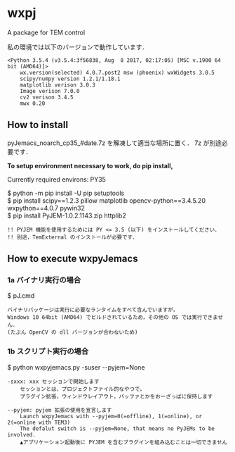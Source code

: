 wxpj
===============

A package for TEM control

私の環境では以下のバージョンで動作しています．

    <Python 3.5.4 (v3.5.4:3f56838, Aug  8 2017, 02:17:05) [MSC v.1900 64 bit (AMD64)]>
        wx.version(selected) 4.0.7.post2 msw (phoenix) wxWidgets 3.0.5
        scipy/numpy version 1.2.1/1.18.1
        matplotlib verison 3.0.3
        Image verison 7.0.0
        cv2 verison 3.4.5
        mwx 0.20


How to install
--------------

pyJemacs_noarch_cp35_#date.7z を解凍して適当な場所に置く．
7z が別途必要です．

**To setup environment necessary to work, do pip install,**

Currently required environs: PY35

$ python -m pip install -U pip setuptools  
$ pip install scipy==1.2.3 pillow matplotlib opencv-python==3.4.5.20 wxpython==4.0.7 pywin32  
$ pip install PyJEM-1.0.2.1143.zip httplib2  

    !! PYJEM 機能を使用するためには PY <= 3.5 (以下) をインストールしてください．
    !! 別途，TemExternal のインストールが必要です．


How to execute wxpyJemacs
-------------------------

### 1a バイナリ実行の場合
$ pJ.cmd

    バイナリパッケージは実行に必要なランタイムをすべて含んでいますが，
    Windows 10 64bit (AMD64) でビルドされているため，その他の OS では実行できません．
    (たぶん OpenCV の dll バージョンが合わないため)


### 1b スクリプト実行の場合
$ python wxpyjemacs.py -suser --pyjem=None

    -sxxx: xxx セッションで開始します
        セッションとは，プロジェクトファイル的なやつで，
        プラグイン拡張，ウィンドウレイアウト，バッファとかをおーざっぱに保持します

    --pyjem: pyjem 拡張の使用を宣言します
        Launch wxpyJemacs with --pyjem=0(=offline), 1(=online), or 2(=online with TEM3)
        The defalut switch is --pyjem=None, that means no PyJEMs to be involved.
        ▲アプリケーション起動後に PYJEM を含むプラグインを組み込むことは一切できません
